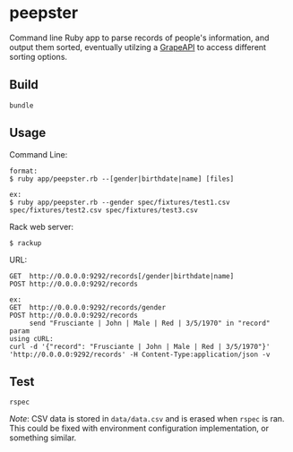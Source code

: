 peepster
========

Command line Ruby app to parse records of people's information, and output them sorted, eventually utilzing a [GrapeAPI](https://github.com/intridea/grape) to access different sorting options.

Build
--------
```
bundle
```

Usage
--------

Command Line:
```
format:
$ ruby app/peepster.rb --[gender|birthdate|name] [files]

ex:
$ ruby app/peepster.rb --gender spec/fixtures/test1.csv spec/fixtures/test2.csv spec/fixtures/test3.csv
```

Rack web server:
```
$ rackup
```

URL:
```
GET  http://0.0.0.0:9292/records[/gender|birthdate|name]
POST http://0.0.0.0:9292/records

ex:
GET  http://0.0.0.0:9292/records/gender
POST http://0.0.0.0:9292/records
     send "Frusciante | John | Male | Red | 3/5/1970" in "record" param
using cURL:
curl -d '{"record": "Frusciante | John | Male | Red | 3/5/1970"}' 'http://0.0.0.0:9292/records' -H Content-Type:application/json -v
```

Test
--------
```
rspec
```

*Note*: CSV data is stored in `data/data.csv` and is erased when `rspec` is ran. This could be fixed with environment configuration implementation, or something similar.